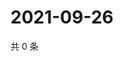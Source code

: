 # 2021-09-26

共 0 条

<!-- BEGIN WEIBO -->
<!-- 最后更新时间 Sun Sep 26 2021 14:12:29 GMT+0800 (China Standard Time) -->

<!-- END WEIBO -->
